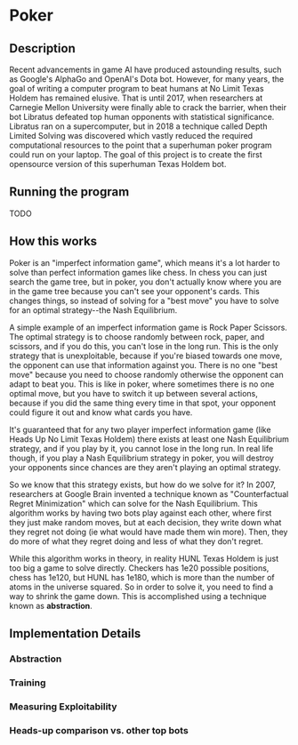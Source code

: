 # Poker

## Description

Recent advancements in game AI have produced astounding results, such as Google's AlphaGo and OpenAI's Dota bot. However, for many years, the goal of writing a computer program to beat humans at No Limit Texas Holdem has remained elusive. That is until 2017, when researchers at Carnegie Mellon University were finally able to crack the barrier, when their bot Libratus defeated top human opponents with statistical significance. Libratus ran on a supercomputer, but in 2018 a technique called Depth Limited Solving was discovered which vastly reduced the required computational resources to the point that a superhuman poker program could run on your laptop. The goal of this project is to create the first opensource version of this superhuman Texas Holdem bot. 

## Running the program
TODO

## How this works

Poker is an "imperfect information game", which means it's a lot harder to solve than perfect information games like chess. In chess you can just search the game tree, but in poker, you don't actually know where you are in the game tree because you can't see your opponent's cards. This changes things, so instead of solving for a "best move" you have to solve for an optimal strategy--the Nash Equilibrium.

A simple example of an imperfect information game is Rock Paper Scissors. The optimal strategy is to choose randomly between rock, paper, and scissors, and if you do this, you can't lose in the long run. This is the only strategy that is unexploitable, because if you're biased towards one move, the opponent can use that information against you. There is no one "best move" because you need to choose randomly otherwise the opponent can adapt to beat you. This is like in poker, where sometimes there is no one optimal move, but you have to switch it up between several actions, because if you did the same thing every time in that spot, your opponent could figure it out and know what cards you have. 

It's guaranteed that for any two player imperfect information game (like Heads Up No Limit Texas Holdem) there exists at least one Nash Equilibrium strategy, and if you play by it, you cannot lose in the long run. In real life though, if you play a Nash Equilibrium strategy in poker, you will destroy your opponents since chances are they aren't playing an optimal strategy. 

So we know that this strategy exists, but how do we solve for it? In 2007, researchers at Google Brain invented a technique known as "Counterfactual Regret Minimization" which can solve for the Nash Equilibrium. This algorithm works by having two bots play against each other, where first they just make random moves, but at each decision, they write down what they regret not doing (ie what would have made them win more). Then, they do more of what they regret doing and less of what they don't regret. 

While this algorithm works in theory, in reality HUNL Texas Holdem is just too big a game to solve directly. Checkers has 1e20 possible positions, chess has 1e120, but HUNL has 1e180, which is more than the number of atoms in the universe squared. So in order to solve it, you need to find a way to shrink the game down. This is accomplished using a technique known as **abstraction**. 

## Implementation Details

### Abstraction

### Training

### Measuring Exploitability

### Heads-up comparison vs. other top bots


